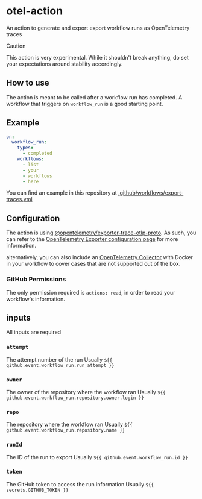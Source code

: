 # otel-action

An action to generate and export export workflow runs as OpenTelemetry traces

> [!CAUTION]
> This action is very experimental.
> While it shouldn't break anything, do set your expectations around stability accordingly.

## How to use

The action is meant to be called after a workflow run has completed.
A workflow that triggers on `workflow_run` is a good starting point.

## Example

```yaml
on:
  workflow_run:
    types:
      - completed
    workflows:
      - list
      - your
      - workflows
      - here
```

You can find an example in this repository at [.github/workflows/export-traces.yml](.github/workflows.export-traces.yml)

## Configuration

The action is using [@opentelemetry/exporter-trace-otlp-proto](https://www.npmjs.com/package/@opentelemetry/exporter-trace-otlp-proto).
As such, you can refer to the [OpenTelemetry Exporter configuration page](https://opentelemetry.io/docs/languages/sdk-configuration/otlp-exporter/) for more information.

alternatively, you can also include an [OpenTelemetry Collector](https://opentelemetry.io/docs/collector/) with Docker in your workflow to cover cases that are not supported out of the box.

### GitHub Permissions

The only permission required is `actions: read`, in order to read your workflow's information.

## inputs

All inputs are required

### `attempt`

The attempt number of the run
Usually `${{ github.event.workflow_run.run_attempt }}`

### `owner`

The owner of the repository where the workflow ran
Usually `${{ github.event.workflow_run.repository.owner.login }}`

### `repo`

The repository where the workflow ran
Usually `${{ github.event.workflow_run.repository.name }}`

### `runId`

The ID of the run to export
Usually `${{ github.event.workflow_run.id }}`

### `token`

The GitHub token to access the run information
Usually `${{ secrets.GITHUB_TOKEN }}`
